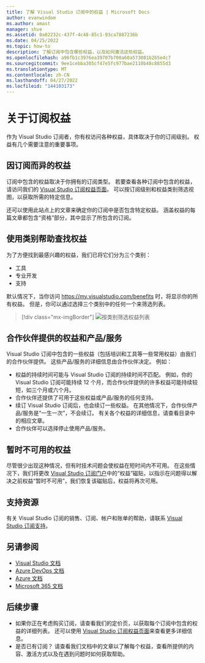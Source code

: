```yaml
---
title: 了解 Visual Studio 订阅中的权益 | Microsoft Docs
author: evanwindom
ms.author: amast
manager: shve
ms.assetid: 0a02232c-437f-4c48-85c1-93ca7887236b
ms.date: 04/25/2022
ms.topic: how-to
description: 了解订阅中包含哪些权益，以及如何激活这些权益。
ms.openlocfilehash: a96fb1c3976ea39707b700a60a573081b2b5e4c7
ms.sourcegitcommit: 9ee1cebba305cf47e5fc977bae2110b48c8855d3
ms.translationtype: MT
ms.contentlocale: zh-CN
ms.lasthandoff: 04/27/2022
ms.locfileid: "144103173"
---
```

# <a name="about-your-subscription-benefits"></a>关于订阅权益
作为 Visual Studio 订阅者，你有权访问各种权益，具体取决于你的订阅级别。 权益有几个需要注意的重要事项。

## <a name="benefits-vary-based-on-your-subscription"></a>因订阅而异的权益 
订阅中包含的权益取决于你拥有的订阅类型。 若要查看各种订阅中包含的权益，请访问我们的 [Visual Studio 订阅权益页面](https://visualstudio.microsoft.com/vs/benefits/)。 可以按订阅级别和权益类别筛选视图，以获取所需的特定信息。 

还可以使用此站点上的文章来确定你的订阅中是否包含特定权益。 涵盖权益的每篇文章都包含“资格”部分，其中显示了所包含的订阅。

## <a name="use-categories-to-help-find-benefits"></a>使用类别帮助查找权益
为了方便找到最感兴趣的权益，我们已将它们分为三个类别： 
+ 工具
+ 专业开发
+ 支持

默认情况下，当你访问 <https://my.visualstudio.com/benefits> 时，将显示你的所有权益。 但是，你可以通过选择三个类别中的任何一个来筛选列表。

   > [!div class="mx-imgBorder"]
   > ![按类别筛选权益列表](_img/about-benefits/categories.png "选择一个类别以筛选可用权益的列表。")

## <a name="benefits-and-offers-provided-by-partners"></a>合作伙伴提供的权益和产品/服务
Visual Studio 订阅中包含的一些权益（包括培训和工具等一些常用权益）由我们的合作伙伴提供。 这些产品/服务的详细信息由合作伙伴决定。 例如：
+ 权益的持续时间可能与 Visual Studio 订阅的持续时间不匹配。 例如，你的 Visual Studio 订阅可能持续 12 个月，而合作伙伴提供的许多权益可能持续较短，如三个月或六个月。
+ 合作伙伴还提供了可用于这些权益或产品/服务的任何支持。
+ 续订 Visual Studio 订阅后，也会续订一些权益。 在其他情况下，合作伙伴产品/服务是“一生一次”，不会续订。 有关各个权益的详细信息，请查看目录中的相应文章。
+ 合作伙伴可以选择停止使用产品/服务。 

## <a name="benefits-that-become-temporarily-unavailable"></a>暂时不可用的权益
尽管很少出现这种情况，但有时技术问题会使权益在短时间内不可用。 在这些情况下，我们将更改 [Visual Studio 订阅门户](https://my.visualstudio.com/benefits)中的“权益”磁贴，以指示在问题得以解决之前权益“暂时不可用”，我们恢复该磁贴后，权益将再次可用。

## <a name="support-resources"></a>支持资源
有关 Visual Studio 订阅的销售、订阅、帐户和账单的帮助，请联系 [Visual Studio 订阅支持](https://aka.ms/vssubscriberhelp)。

## <a name="see-also"></a>另请参阅
+ [Visual Studio 文档](/visualstudio/)
+ [Azure DevOps 文档](/azure/devops/)
+ [Azure 文档](/azure/)
+ [Microsoft 365 文档](/microsoft-365/)

## <a name="next-steps"></a>后续步骤
+ 如果你正在考虑购买订阅，请查看我们的定价页，以获取每个订阅中包含的权益的详细列表。 还可以使用 [Visual Studio 订阅权益页面](https://visualstudio.microsoft.com/vs/benefits/)来查看更多详细信息。
+ 是否已有订阅？  请查看我们文档中的文章以了解每个权益，查看所提供的内容、激活方式以及在遇到问题时如何获取帮助。 
